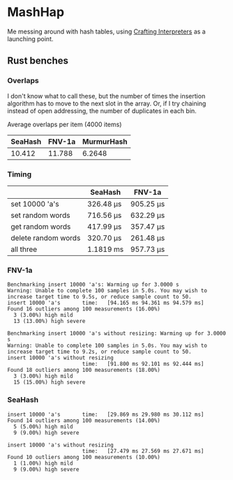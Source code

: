 # MashHap

Me messing around with hash tables, using [Crafting
Interpreters](https://craftinginterpreters.com/hash-tables.html) as a launching
point.

## Rust benches

### Overlaps
I don't know what to call these, but the number of times the insertion
algorithm has to move to the next slot in the array. Or, if I try chaining
instead of open addressing, the number of duplicates in each bin.

Average overlaps per item (4000 items)

|SeaHash|FNV-1a|MurmurHash|
|-------|------|----------|
|10.412|11.788|6.2648|

### Timing

| | SeaHash | FNV-1a |
|-|---------|--------|
|set 10000 'a's| 326.48 µs |905.25 µs|
|set random words|716.56 µs|632.29 µs|
|get random words|417.99 µs|357.47 µs|
|delete random words|320.70 µs|261.48 µs|
|all three|1.1819 ms|957.73 µs|


### FNV-1a
```
Benchmarking insert 10000 'a's: Warming up for 3.0000 s
Warning: Unable to complete 100 samples in 5.0s. You may wish to increase target time to 9.5s, or reduce sample count to 50.
insert 10000 'a's       time:   [94.165 ms 94.361 ms 94.579 ms]
Found 16 outliers among 100 measurements (16.00%)
  3 (3.00%) high mild
  13 (13.00%) high severe

Benchmarking insert 10000 'a's without resizing: Warming up for 3.0000 s
Warning: Unable to complete 100 samples in 5.0s. You may wish to increase target time to 9.2s, or reduce sample count to 50.
insert 10000 'a's without resizing
                        time:   [91.800 ms 92.101 ms 92.444 ms]
Found 18 outliers among 100 measurements (18.00%)
  3 (3.00%) high mild
  15 (15.00%) high severe
```

### SeaHash
```
insert 10000 'a's       time:   [29.869 ms 29.980 ms 30.112 ms]
Found 14 outliers among 100 measurements (14.00%)
  5 (5.00%) high mild
  9 (9.00%) high severe

insert 10000 'a's without resizing
                        time:   [27.479 ms 27.569 ms 27.671 ms]
Found 10 outliers among 100 measurements (10.00%)
  1 (1.00%) high mild
  9 (9.00%) high severe
```
